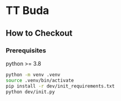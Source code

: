 # TT Buda

## How to Checkout

### Prerequisites

python >= 3.8

```sh
python -m venv .venv
source .venv/bin/activate
pip install -r dev/init_requirements.txt
python dev/init.py
```
